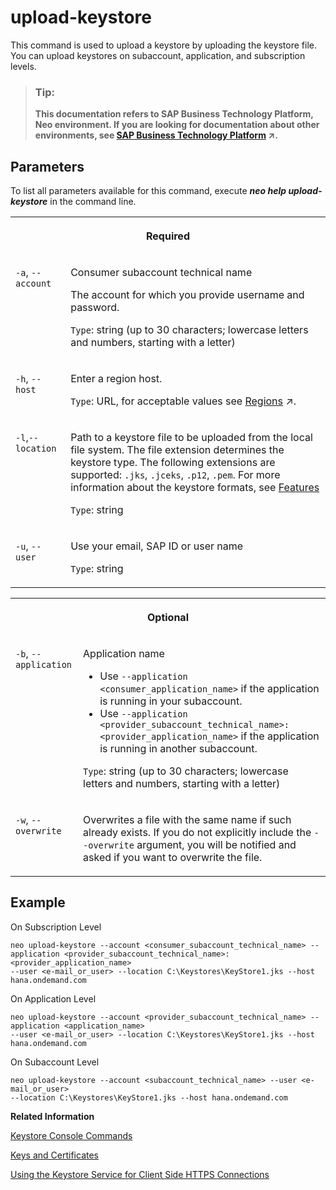 <!-- loiodea2506fb892403781e7720b0e292810 -->

# upload-keystore

This command is used to upload a keystore by uploading the keystore file. You can upload keystores on subaccount, application, and subscription levels.



> ### Tip:  
> **This documentation refers to SAP Business Technology Platform, Neo environment. If you are looking for documentation about other environments, see [SAP Business Technology Platform](https://help.sap.com/viewer/65de2977205c403bbc107264b8eccf4b/Cloud/en-US/6a2c1ab5a31b4ed9a2ce17a5329e1dd8.html "SAP Business Technology Platform (SAP BTP) is an integrated offering comprised of four technology portfolios: database and data management, application development and integration, analytics, and intelligent technologies. The platform offers users the ability to turn data into business value, compose end-to-end business processes, and build and extend SAP applications quickly.") :arrow_upper_right:.**



<a name="loiodea2506fb892403781e7720b0e292810__section_N10019_N10016_N10001"/>

## Parameters

To list all parameters available for this command, execute ***neo help upload-keystore*** in the command line.


<table>
<tr>
<th valign="top" colspan="2">

Required



</th>
</tr>
<tr>
<td valign="top">

`-a`, `--account`



</td>
<td valign="top">

Consumer subaccount technical name

The account for which you provide username and password.

`Type`: string \(up to 30 characters; lowercase letters and numbers, starting with a letter\)



</td>
</tr>
<tr>
<td valign="top">

`-h`, `--host`



</td>
<td valign="top">

Enter a region host.

`Type`: URL, for acceptable values see [Regions](https://help.sap.com/viewer/65de2977205c403bbc107264b8eccf4b/Cloud/en-US/350356d1dc314d3199dca15bd2ab9b0e.html "You can deploy applications in different regions. Each region represents a geographical location (for example, Europe, US East) where applications, data, or services are hosted.") :arrow_upper_right:.



</td>
</tr>
<tr>
<td valign="top">

`-l`,`--location`



</td>
<td valign="top">

Path to a keystore file to be uploaded from the local file system. The file extension determines the keystore type. The following extensions are supported: `.jks`, `.jceks`, `.p12`, `.pem`. For more information about the keystore formats, see [Features](../60-security-neo/keys-and-certificates-3735938.md#loio3735938d1d1d4d04a0e976b9ad1799d5__section_N10027_N10017_N10001)

`Type`: string



</td>
</tr>
<tr>
<td valign="top">

`-u`, `--user`



</td>
<td valign="top">

Use your email, SAP ID or user name

`Type`: string



</td>
</tr>
</table>


<table>
<tr>
<th valign="top" colspan="2">

Optional



</th>
</tr>
<tr>
<td valign="top">

`-b`, `--application` 



</td>
<td valign="top">

Application name

-   Use `--application <consumer_application_name>` if the application is running in your subaccount.
-   Use `--application <provider_subaccount_technical_name>:<provider_application_name>` if the application is running in another subaccount.

 `Type`: string \(up to 30 characters; lowercase letters and numbers, starting with a letter\)



</td>
</tr>
<tr>
<td valign="top">

`-w`, `--overwrite` 



</td>
<td valign="top">

Overwrites a file with the same name if such already exists. If you do not explicitly include the `--overwrite` argument, you will be notified and asked if you want to overwrite the file.



</td>
</tr>
</table>



## Example

On Subscription Level

```
neo upload-keystore --account <consumer_subaccount_technical_name> --application <provider_subaccount_technical_name>:<provider_application_name>
--user <e-mail_or_user> --location C:\Keystores\KeyStore1.jks --host hana.ondemand.com
```

On Application Level

```
neo upload-keystore --account <provider_subaccount_technical_name> --application <application_name>
--user <e-mail_or_user> --location C:\Keystores\KeyStore1.jks --host hana.ondemand.com
```

On Subaccount Level

```
neo upload-keystore --account <subaccount_technical_name> --user <e-mail_or_user>
--location C:\Keystores\KeyStore1.jks --host hana.ondemand.com
```

**Related Information**  


[Keystore Console Commands](../60-security-neo/keystore-console-commands-20b6fbd.md)

[Keys and Certificates](../60-security-neo/keys-and-certificates-3735938.md)

[Using the Keystore Service for Client Side HTTPS Connections](../60-security-neo/using-the-keystore-service-for-client-side-https-connections-38144cd.md)

